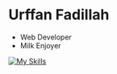 # Urffan Fadillah
- Web Developer
- Milk Enjoyer
  
[![My Skills](https://skillicons.dev/icons?i=js,html,css,nodejs,vite,react,figma,python,django,supabase)](https://skillicons.dev)
